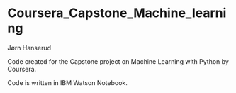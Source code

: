 # Coursera_Capstone_Machine_learning

Jørn Hanserud

Code created for the Capstone project on Machine Learning with Python by Coursera.

Code is written in IBM Watson Notebook.
